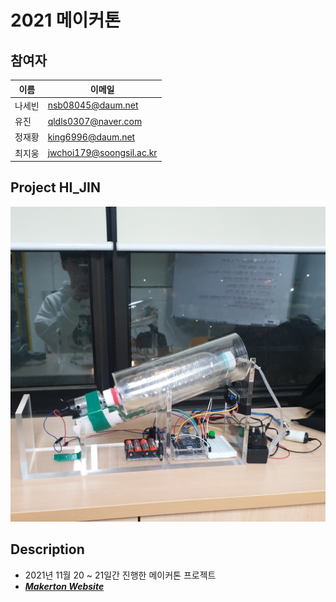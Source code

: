 # 2021 메이커톤

## 참여자

| 이름   | 이메일                   |
| ------ | ------------------------ |
| 나세빈 | nsb08045@daum.net        |
| 유진   | qldls0307@naver.com      |
| 정재황 | king6996@daum.net        |
| 최지웅 | jwchoi179@soongsil.ac.kr |

## Project HI_JIN

![Project](./image/p1.jpeg)

## Description

- 2021년 11월 20 ~ 21일간 진행한 메이커톤 프로젝트
- [**_Makerton Website_**](https://actground.or.kr/지속가능한-환경을-위한-메이커톤/)
